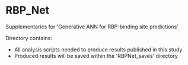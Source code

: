 # RBP_Net

Supplementaries for 'Generative ANN for RBP-binding site predictions'

Directory contains: 
- All analysis scripts needed to produce results published in this study
- Produced results will be saved within the 'RBPNet_saves' directory